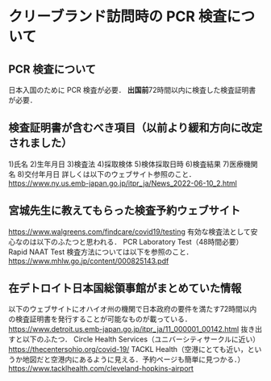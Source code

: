 # クリーブランド訪問時の PCR 検査について

## PCR 検査について
日本入国のために PCR 検査が必要．
**出国前**72時間以内に検査した検査証明書が必要．

## 検査証明書が含むべき項目（以前より緩和方向に改定されました）
1)氏名
2)生年月日
3)検査法
4)採取検体
5)検体採取日時
6)検査結果
7)医療機関名
8)交付年月日
詳しくは以下のウェブサイト参照のこと．
https://www.ny.us.emb-japan.go.jp/itpr_ja/News_2022-06-10_2.html

## 宮城先生に教えてもらった検査予約ウェブサイト
https://www.walgreens.com/findcare/covid19/testing
有効な検査法として安心なのは以下のふたつと思われる．
PCR Laboratory Test（48時間必要）
Rapid NAAT Test
検査方法については以下を参照のこと．
https://www.mhlw.go.jp/content/000825143.pdf

## 在デトロイト日本国総領事館がまとめていた情報
以下のウェブサイトにオハイオ州の機関で日本政府の要件を満たす72時間以内の検査証明書を発行することが可能なものが載っている．
https://www.detroit.us.emb-japan.go.jp/itpr_ja/11_000001_00142.html
抜き出すと以下のふたつ．
Circle Health Services（ユニバーシティサークルに近い）
https://thecentersohio.org/covid-19/
TACKL Health（空港にとても近い，というか地図だと空港内にあるように見える．予約ページも簡単に見つかる．）
https://www.tacklhealth.com/cleveland-hopkins-airport

